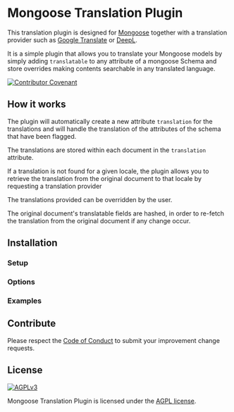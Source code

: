 # Mongoose Translation Plugin

This translation plugin is designed for [Mongoose](https://mongoosejs.com) together with a
translation provider such as [Google Translate](https://cloud.google.com/translate) or [DeepL](https://www.deepl.com/translator).

It is a simple plugin that allows you to translate your Mongoose models by simply adding `translatable` to any attribute
of a mongoose Schema and store overrides making contents searchable in any translated language.

[![Contributor Covenant](https://img.shields.io/badge/Contributor%20Covenant-2.1-4baaaa.svg)](CODE_OF_CONDUCT.md)

## How it works
The plugin will automatically create a new attribute `translation` for the translations and will handle the translation
of the attributes of the schema that have been flagged.

The translations are stored within each document in the `translation` attribute.

If a translation is not found for a given locale, the plugin allows you to retrieve the translation from the original document to that locale by requesting a translation provider

The translations provided can be overridden by the user.

The original document's translatable fields are hashed, in order to re-fetch the translation from the original document if any change occur.

## Installation 



### Setup

### Options

### Examples



## Contribute

Please respect the [Code of Conduct](CODE_OF_CONDUCT.md) to submit your improvement change requests. 

## License

[![AGPLv3](https://www.gnu.org/graphics/agplv3-with-text-162x68.png)](LICENSE.md)

Mongoose Translation Plugin is licensed under the [AGPL license](LICENSE.md).